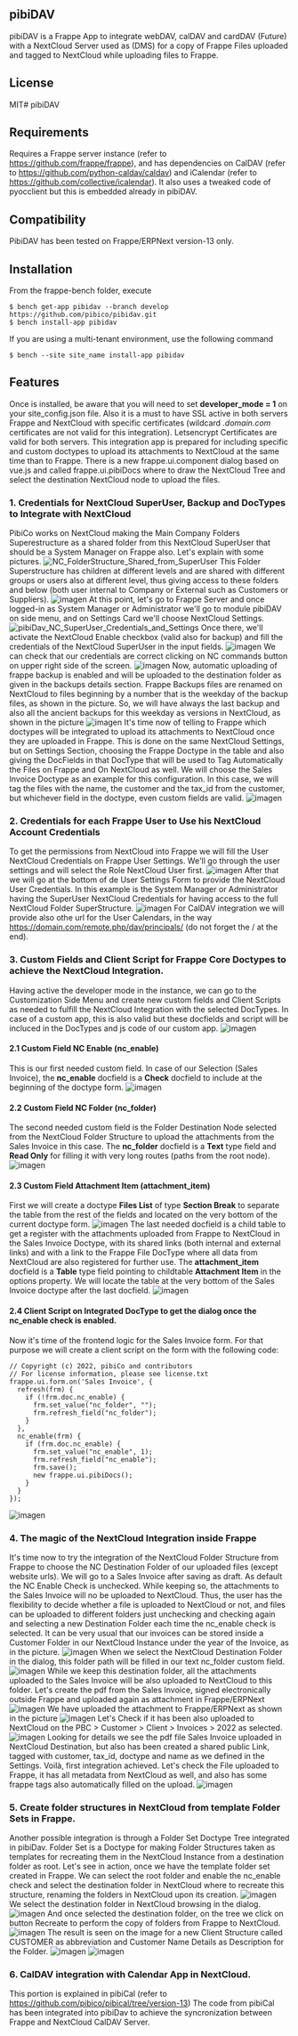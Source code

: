 ## pibiDAV
pibiDAV is a Frappe App to integrate webDAV, calDAV and cardDAV (Future) with a NextCloud Server used as (DMS) for a copy of Frappe Files uploaded and tagged to NextCloud while uploading files to Frappe.
## License
MIT# pibiDAV
## Requirements
Requires a Frappe server instance (refer to https://github.com/frappe/frappe), and has dependencies on CalDAV (refer to https://github.com/python-caldav/caldav) and iCalendar (refer to https://github.com/collective/icalendar). It also uses a tweaked code of pyocclient but this is embedded already in pibiDAV.
## Compatibility
PibiDAV has been tested on Frappe/ERPNext version-13 only.
## Installation
From the frappe-bench folder, execute
```
$ bench get-app pibidav --branch develop https://github.com/pibico/pibidav.git
$ bench install-app pibidav
```
If you are using a multi-tenant environment, use the following command
```
$ bench --site site_name install-app pibidav
```
## Features
Once is installed, be aware that you will need to set **developer_mode = 1** on your site_config.json file. Also it is a must to have SSL active in both servers Frappe and NextCloud with specific certificates (wildcard *.domain.com* certificates are not valid for this integration). Letsencrypt Certificates are valid for both servers. 
This integration app is prepared for including specific and custom doctypes to upload its attachments to NextCloud at the same time than to Frappe. There is a new frappe.ui.component dialog based on vue.js and called frappe.ui.pibiDocs where to draw the NextCloud Tree and select the destination NextCloud node to upload the files.
### 1. Credentials for NextCloud SuperUser, Backup and DocTypes to Integrate with NextCloud
PibiCo works on NextCloud making the Main Company Folders Superestructure as a shared folder from this NextCloud SuperUser that should be a System Manager on Frappe also. Let's explain with some pictures.
![NC_FolderStructure_Shared_from_SuperUser](https://user-images.githubusercontent.com/69711454/165801352-b4a14016-b360-41ea-9a2c-050ea589580f.JPG)
This Folder Superstructure has children at different levels and are shared with different groups or users also at different level, thus giving access to these folders and below (both user internal to Company or External such as Customers or Suppliers).
![imagen](https://user-images.githubusercontent.com/69711454/165802115-275c6234-77f5-43fa-b2aa-a1f3942e4693.png)
At this point, let's go to Frappe Server and once logged-in as System Manager or Administrator we'll go to module pibiDAV on side menu, and on Settings Card we'll choose NextCloud Settings.
![pibiDav_NC_SuperUser_Credentials_and_Settings](https://user-images.githubusercontent.com/69711454/165805974-23fcec72-04c6-4f4e-9ff0-eba250862fb5.JPG)
Once there, we'll activate the NextCloud Enable checkbox (valid also for backup) and fill the credentials of the NextCloud SuperUser in the input fields.
![imagen](https://user-images.githubusercontent.com/69711454/168047648-0c131b17-ba4e-4f77-af4e-8207d0050159.png)
We can check that our credentials are correct clicking on NC commands button on upper right side of the screen.
![imagen](https://user-images.githubusercontent.com/69711454/165807198-41a41df3-9a6e-447f-96fa-5ee2040190c2.png)
Now, automatic uploading of frappe backup is enabled and will be uploaded to the destination folder as given in the backups details section. Frappe Backups files are renamed on NextCloud to files beginning by a number that is the weekday of the backup files, as shown in the picture. So, we will have always the last backup and also all the ancient backups for this weekday as versions in NextCloud, as shown in the picture
![imagen](https://user-images.githubusercontent.com/69711454/165808672-33278ca8-1776-4cb4-bd0e-50ad273aa9e0.png)
It's time now of telling to Frappe which doctypes will be integrated to upload its attachments to NextCloud once they are uploaded in Frappe. This is done on the same NextCloud Settings, but on Settings Section, choosing the Frappe Doctype in the table and also giving the DocFields in that DocType that will be used to Tag Automatically the Files on Frappe and On NextCloud as well. We will choose the Sales Invoice Doctype as an example for this configuration. In this case, we will tag the files with the name, the customer and the tax_id from the customer, but whichever field in the doctype, even custom fields are valid.
![imagen](https://user-images.githubusercontent.com/69711454/165810977-61e39c51-c1cf-4f75-a423-69bc174354ef.png)
### 2. Credentials for each Frappe User to Use his NextCloud Account Credentials
To get the permissions from NextCloud into Frappe we will fill the User NextCloud Credentials on Frappe User Settings. We'll go through the user settings and will select the Role NextCloud User first.
![imagen](https://user-images.githubusercontent.com/69711454/165817057-d765dd68-ae4f-4ab9-9edf-2fa438a0d012.png)
After that we will go at the bottom of de User Settings Form to provide the NextCloud User Credentials. In this example is the System Manager or Administrator having the SuperUser NextCloud Credentials for having access to the full NextCloud Folder SuperStructure.
![imagen](https://user-images.githubusercontent.com/69711454/165817406-eeb6fc05-3fa7-4e14-8798-3712c4a2b26c.png)
For CalDAV integration we will provide also othe url for the User Calendars, in the way https://domain.com/remote.php/dav/principals/ (do not forget the / at the end).
### 3. Custom Fields and Client Script for Frappe Core Doctypes to achieve the NextCloud Integration.
Having active the developer mode in the instance, we can go to the Customization Side Menu and create new custom fields and Client Scripts as needed to fulfill the NextCloud Integration with the selected DocTypes. In case of a custom app, this is also valid but these docfields and script will be incluced in the DocTypes and js code of our custom app.
![imagen](https://user-images.githubusercontent.com/69711454/165813154-f0610f50-c401-449a-840d-b8bc5603890f.png)
#### 2.1 Custom Field NC Enable (nc_enable)
This is our first needed custom field. In case of our Selection (Sales Invoice), the **nc_enable** docfield is a **Check** docfield to include at the beginning of the doctype form.
![imagen](https://user-images.githubusercontent.com/69711454/165813393-efade877-03d2-4e1c-86be-6e3ea582e42a.png)
#### 2.2 Custom Field NC Folder (nc_folder)
The second needed custom field is the Folder Destination Node selected from the NextCloud Folder Structure to upload the attachments from the Sales Invoice in this case. The **nc_folder** docfield is a **Text** type field and **Read Only** for filling it with very long routes (paths from the root node). 
![imagen](https://user-images.githubusercontent.com/69711454/165814234-ae75997a-a3cd-4041-adb7-f2107b48187c.png)
#### 2.3 Custom Field Attachment Item (attachment_item)
First we will create a doctype **Files List** of type **Section Break** to separate the table from the rest of the fields and located on the very bottom of the current doctype form.
![imagen](https://user-images.githubusercontent.com/69711454/165822617-4c7f28dc-238f-4c68-9e44-bae1213052e9.png)
The last needed docfield is a child table to get a register with the attachments uploaded from Frappe to NextCloud in the Sales Invoice Doctype, with its shared links (both internal and external links) and with a link to the Frappe File DocType where all data from NextCloud are also registered for further use. The **attachment_item** docfield is a **Table** type field pointing to childtable **Attachment Item** in the options property. We will locate the table at the very bottom of the Sales Invoice doctype after the last docfield.
![imagen](https://user-images.githubusercontent.com/69711454/165815272-0b880b99-2e0c-4ea4-8d43-54e987484187.png)
#### 2.4 Client Script on Integrated DocType to get the dialog once the nc_enable check is enabled.
Now it's time of the frontend logic for the Sales Invoice form. For that purpose we will create a client script on the form with the following code:
```
// Copyright (c) 2022, pibiCo and contributors
// For license information, please see license.txt
frappe.ui.form.on('Sales Invoice', {
  refresh(frm) {
    if (!frm.doc.nc_enable) {
      frm.set_value("nc_folder", "");
      frm.refresh_field("nc_folder");
    }
  },
  nc_enable(frm) {
    if (frm.doc.nc_enable) {
      frm.set_value("nc_enable", 1);
      frm.refresh_field("nc_enable");
      frm.save();
      new frappe.ui.pibiDocs();
    }
  }
});
```
![imagen](https://user-images.githubusercontent.com/69711454/165816499-6e70af0f-2226-4a08-a93d-5bd106296bfa.png)
### 4. The magic of the NextCloud Integration inside Frappe
It's time now to try the integration of the NextCloud Folder Structure from Frappe to choose the NC Destination Folder of our uploaded files (except website urls).
We will go to a Sales Invoice after saving as draft. As default the NC Enable Check is unchecked. While keeping so, the attachments to the Sales Invoice will no be uploaded to NextCloud. Thus, the user has the flexibility to decide whether a file is uploaded to NextCloud or not, and files can be uploaded to different folders just unchecking and checking again and selecting a new Destination Folder each time the nc_enable check is selected. It can be very usual that our invoices can be stored inside a Customer Folder in our NextCloud Instance under the year of the Invoice, as in the picture.
![imagen](https://user-images.githubusercontent.com/69711454/165822942-8c6f89fc-a71b-4106-bd10-bbc8fb31877b.png)
When we select the NextCloud Destination Folder in the dialog, this folder path will be filled in our text nc_folder custom field.
![imagen](https://user-images.githubusercontent.com/69711454/165823241-63c5cace-f68e-4a11-9a40-7ab27b0a6d96.png)
While we keep this destination folder, all the attachments uploaded to the Sales Invoice will be also uploaded to NextCloud to this folder. Let's create the pdf from the Sales Invoice, signed electronically outside Frappe and uploaded again as attachment in Frappe/ERPNext
![imagen](https://user-images.githubusercontent.com/69711454/165823914-8dd352e1-69ce-4698-851e-33f53dadb3e2.png)
We have uploaded the attachment to Frappe/ERPNext as shown in the picture
![imagen](https://user-images.githubusercontent.com/69711454/165824171-d145445b-9c87-4740-b48d-494ef116c26b.png)
Let's Check if it has been also uploaded to NextCloud on the PBC > Customer > Client > Invoices > 2022 as selected.
![imagen](https://user-images.githubusercontent.com/69711454/165824625-0d650e18-0c94-4c9e-be7e-7577b1d10968.png)
Looking for details we see the pdf file Sales Invoice uploaded in NextCloud Destination, but also has been created a shared public Link, tagged with customer, tax_id, doctype and name as we defined in the Settings. Voilà, first integration achieved. Let's check the File uploaded to Frappe, it has all metadata from NextCloud as well, and also has some frappe tags also automatically filled on the upload.
![imagen](https://user-images.githubusercontent.com/69711454/165825969-f883e0d4-b415-4eba-9885-16ed92073276.png)
### 5. Create folder structures in NextCloud from template Folder Sets in Frappe.
Another possible integration is through a Folder Set Doctype Tree integrated in pibiDav. Folder Set is a Doctype for making Folder Structures taken as templates for recreating them in the NextCloud Instance from a destination folder as root. Let's see in action, once we have the template folder set created in Frappe. We can select the root folder and enable the nc_enable check and select the destination folder in NextCloud where to recreate this structure, renaming the folders in NextCloud upon its creation.
![imagen](https://user-images.githubusercontent.com/69711454/165839794-602f4e5c-3e7d-4350-9a12-fa16c31bb75b.png)
We select the destination folder in NextCloud browsing in the dialog.
![imagen](https://user-images.githubusercontent.com/69711454/165840960-bb937ec7-9b2b-491d-94b4-4d9df0374c8e.png)
And once selected the destination folder, on the tree we click on button Recreate to perform the copy of folders from Frappe to NextCloud.
![imagen](https://user-images.githubusercontent.com/69711454/165841213-d50cd3e1-089e-4106-a997-c9188a2eeef0.png)
The result is seen on the image for a new Client Structure called CUSTOMER as abbreviation and Customer Name Details as Description for the Folder.
![imagen](https://user-images.githubusercontent.com/69711454/165841463-62829c06-e4f6-4e13-ae3e-49d5bbe67fee.png)
![imagen](https://user-images.githubusercontent.com/69711454/165841656-f5b458d8-b15d-47ff-8738-bafe8c5bd08a.png)
### 6. CalDAV integration with Calendar App in NextCloud.
This portion is explained in pibiCal (refer to https://github.com/pibico/pibical/tree/version-13) The code from pibiCal has been integrated into pibiDav to achieve the syncronization between Frappe and NextCloud CalDAV Server.





